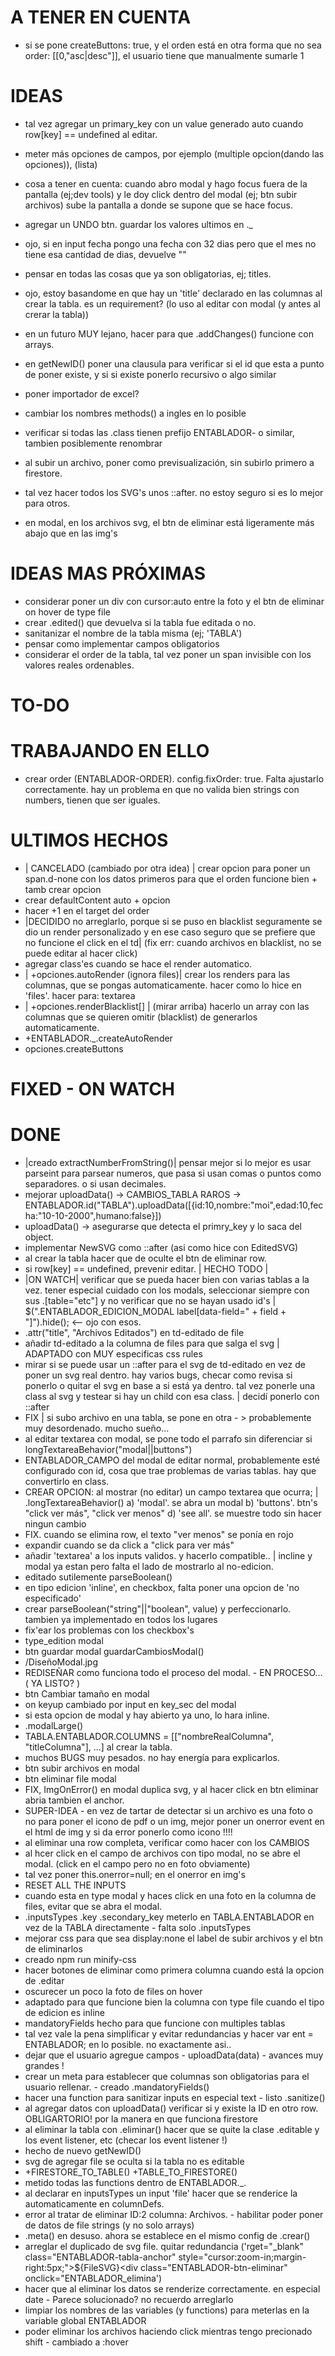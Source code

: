 # A TENER EN CUENTA

- si se pone createButtons: true, y el orden está en otra forma que no sea order: [[0,"asc|desc"]], el usuario tiene que manualmente sumarle 1

# IDEAS

- tal vez agregar un primary_key con un value generado auto cuando row[key] == undefined al editar.
- meter más opciones de campos, por ejemplo (multiple opcion(dando las opciones)), (lista)
- cosa a tener en cuenta: cuando abro modal y hago focus fuera de la pantalla (ej;dev tools) y le doy click dentro del modal (ej; btn subir archivos) sube la pantalla a donde se supone que se hace focus.
- agregar un UNDO btn. guardar los valores ultimos en .\_
- ojo, si en input fecha pongo una fecha con 32 dias pero que el mes no tiene esa cantidad de dias, devuelve ""
- pensar en todas las cosas que ya son obligatorias, ej; titles.
- ojo, estoy basandome en que hay un 'title' declarado en las columnas al crear la tabla. es un requirement? (lo uso al editar con modal (y antes al crerar la tabla))
- en un futuro MUY lejano, hacer para que .addChanges() funcione con arrays.
- en getNewID() poner una clausula para verificar si el id que esta a punto de poner existe, y si si existe ponerlo recursivo o algo similar
- poner importador de excel?
- cambiar los nombres methods() a ingles en lo posible
- verificar si todas las .class tienen prefijo ENTABLADOR- o similar, tambien posiblemente renombrar
- al subir un archivo, poner como previsualización, sin subirlo primero a firestore.
- tal vez hacer todos los SVG's unos ::after. no estoy seguro si es lo mejor para otros.

- en modal, en los archivos svg, el btn de eliminar está ligeramente más abajo que en las img's

# IDEAS MAS PRÓXIMAS

- considerar poner un div con cursor:auto entre la foto y el btn de eliminar on hover de type file
- crear .edited() que devuelva si la tabla fue editada o no.
- sanitanizar el nombre de la tabla misma (ej; 'TABLA')
- pensar como implementar campos obligatorios
- considerar el order de la tabla, tal vez poner un span invisible con los valores reales ordenables.

# TO-DO

# TRABAJANDO EN ELLO

- crear order (ENTABLADOR-ORDER). config.fixOrder: true. Falta ajustarlo correctamente. hay un problema en que no valida bien strings con numbers, tienen que ser iguales.

# ULTIMOS HECHOS

- | CANCELADO (cambiado por otra idea) | crear opcion para poner un span.d-none con los datos primeros para que el orden funcione bien + tamb crear opcion
- crear defaultContent auto + opcion
- hacer +1 en el target del order
- |DECIDIDO no arreglarlo, porque si se puso en blacklist seguramente se dio un render personalizado y en ese caso seguro que se prefiere que no funcione el click en el td| (fix err: cuando archivos en blacklist, no se puede editar al hacer click)
- agregar class'es cuando se hace el render automatico.
- | +opciones.autoRender (ignora files)| crear los renders para las columnas, que se pongas automaticamente. hacer como lo hice en 'files'. hacer para: textarea
- | +opciones.renderBlacklist[] | (mirar arriba) hacerlo un array con las columnas que se quieren omitir (blacklist) de generarlos automaticamente.
- +ENTABLADOR.\_.createAutoRender
- opciones.createButtons

# FIXED - ON WATCH

# DONE

- |creado extractNumberFromString()| pensar mejor si lo mejor es usar parseint para parsear numeros, que pasa si usan comas o puntos como separadores. o si usan decimales.
- mejorar uploadData() -> CAMBIOS_TABLA RAROS -> ENTABLADOR.id("TABLA").uploadData([{id:10,nombre:"moi",edad:10,fecha:"10-10-2000",humano:false}])
- uploadData() -> asegurarse que detecta el primry_key y lo saca del object.
- implementar NewSVG como ::after (asi como hice con EditedSVG)
- al crear la tabla hacer que de oculte el btn de eliminar row.
- si row[key] == undefined, prevenir editar. | HECHO TODO |
- |ON WATCH| verificar que se pueda hacer bien con varias tablas a la vez. tener especial cuidado con los modals, seleccionar siempre con sus .[table="etc"] y no verificar que no se hayan usado id's | $(".ENTABLADOR_EDICION_MODAL label[data-field=" + field + "]").hide(); <-- ojo con esos.
- .attr("title", "Archivos Editados") en td-editado de file
- añadir td-editado a la columna de files para que salga el svg | ADAPTADO con MUY especificas css rules
- mirar si se puede usar un ::after para el svg de td-editado en vez de poner un svg real dentro. hay varios bugs, checar como revisa si ponerlo o quitar el svg en base a si está ya dentro. tal vez ponerle una class al svg y testear si hay un child con esa class. | decidí ponerlo con ::after
- FIX | si subo archivo en una tabla, se pone en otra - > probablemente muy desordenado. mucho sueño...
- al editar textarea con modal, se pone todo el parrafo sin diferenciar si longTextareaBehavior("modal||buttons")
- ENTABLADOR_CAMPO del modal de editar normal, probablemente esté configurado con id, cosa que trae problemas de varias tablas. hay que convertirlo en class.
- CREAR OPCION: al mostrar (no editar) un campo textarea que ocurra; | .longTextareaBehavior()
  a) 'modal'. se abra un modal
  b) 'buttons'. btn's "click ver más", "click ver menos"
  d) 'see all'. se muestre todo sin hacer ningun cambio
- FIX. cuando se elimina row, el texto "ver menos" se ponía en rojo
- expandir cuando se da click a "click para ver más"
- añadir 'textarea' a los inputs validos. y hacerlo compatible.. | incline y modal ya estan pero falta el lado de mostrarlo al no-edicion.
- editado sutilemente parseBoolean()
- en tipo edicion 'inline', en checkbox, falta poner una opcion de 'no especificado'
- crear parseBoolean("string"||"boolean", value) y perfeccionarlo. tambien ya implementado en todos los lugares
- fix'ear los problemas con los checkbox's
- type_edition modal
- btn guardar modal guardarCambiosModal()
- /DiseñoModal.jpg
- REDISEÑAR como funciona todo el proceso del modal. - EN PROCESO... ( YA LISTO? )
- btn Cambiar tamaño en modal
- on keyup cambiado por input en key_sec del modal
- si esta opcion de modal y hay abierto ya uno, lo hara inline.
- .modalLarge()
- TABLA.ENTABLADOR.COLUMNS = [["nombreRealColumna", "titleColumna"], ...] al crear la tabla.
- muchos BUGS muy pesados. no hay energía para explicarlos.
- btn subir archivos en modal
- btn eliminar file modal
- FIX, ImgOnError() en modal duplica svg, y al hacer click en btn eliminar abria tambien el anchor.
- SUPER-IDEA - en vez de tartar de detectar si un archivo es una foto o no para poner el icono de pdf o un img, mejor poner un onerror event en el html de img y si da error ponerlo como icono !!!!
- al eliminar una row completa, verificar como hacer con los CAMBIOS
- al hcer click en el campo de archivos con tipo modal, no se abre el modal. (click en el campo pero no en foto obviamente)
- tal vez poner this.onerror=null; en el onerror en img's
- RESET ALL THE INPUTS
- cuando esta en type modal y haces click en una foto en la columna de files, evitar que se abra el modal.
- .inputsTypes .key .secondary_key meterlo en TABLA.ENTABLADOR en vez de la TABLA directamente - falta solo .inputsTypes
- mejorar css para que sea display:none el label de subir archivos y el btn de eliminarlos
- creado npm run minify-css
- hacer botones de eliminar como primera columna cuando está la opcion de .editar
- oscurecer un poco la foto de files on hover
- adaptado para que funcione bien la columna con type file cuando el tipo de edicion es inline
- mandatoryFields hecho para que funcione con multiples tablas
- tal vez vale la pena simplificar y evitar redundancias y hacer var ent = ENTABLADOR; en lo posible. no exactamente asi..
- dejar que el usuario agregue campos - uploadData(data) - avances muy grandes !
- crear un meta para establecer que columnas son obligatorias para el usuario rellenar. - creado .mandatoryFields()
- hacer una function para sanitizar inputs en especial text - listo .sanitize()
- al agregar datos con uploadData() verificar si y existe la ID en otro row. OBLIGARTORIO! por la manera en que funciona firestore
- al eliminar la tabla con .eliminar() hacer que se quite la clase .editable y los event listener, etc (checar los event listener !)
- hecho de nuevo getNewID()
- svg de agregar file se oculta si la tabla no es editable
- +FIRESTORE_TO_TABLE() +TABLE_TO_FIRESTORE()
- metido todas las functions dentro de ENTABLADOR.\_.
- al declarar en inputsTypes un input 'file' hacer que se renderice la automaticamente en columnDefs.
- error al tratar de eliminar ID:2 columna: Archivos. - habilitar poder poner de datos de file strings (y no solo arrays)
- .meta() en desuso. ahora se establece en el mismo config de .crear()
- arreglar el duplicado de svg file. quitar redundancia ('rget="\_blank" class="ENTABLADOR-tabla-anchor" style="cursor:zoom-in;margin-right:5px;">${FileSVG}<div class="ENTABLADOR-btn-eliminar" onclick="ENTABLADOR_elimina')
- hacer que al eliminar los datos se renderize correctamente. en especial date - Parece solucionado? no recuerdo arreglarlo
- limpiar los nombres de las variables (y functions) para meterlas en la variable global ENTABLADOR
- poder eliminar los archivos haciendo click mientras tengo precionado shift - cambiado a :hover
